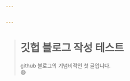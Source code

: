 ```yaml
---


---
```


<blockquote>
<h1 id="깃헙-블로그-작성-테스트">깃헙 블로그 작성 테스트</h1>
<p>github 블로그의 기념비적인 첫 글입니다.<br>
😄</p>
</blockquote>

